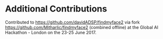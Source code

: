 # Additional Contributions

Contributed to https://github.com/davidADSP/findmyface2 via fork https://github.com/Mitharlic/findmyface2 (combined offline) at the Global AI Hackathon - London on the 23-25 June 2017.
